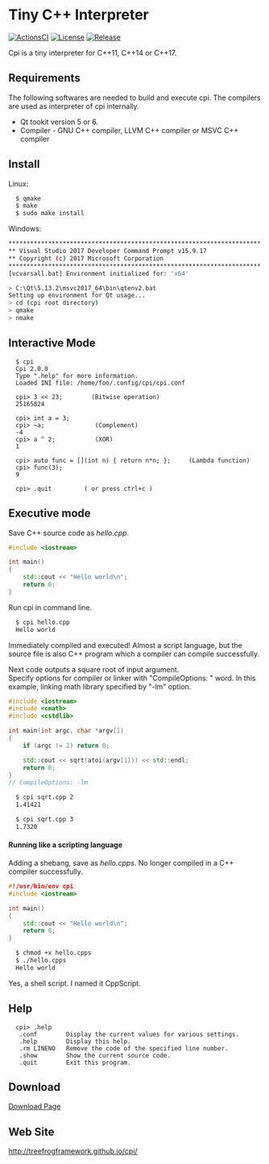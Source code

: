 # Tiny C++ Interpreter

[![ActionsCI](https://github.com/treefrogframework/cpi/actions/workflows/actions.yml/badge.svg)](https://github.com/treefrogframework/cpi/actions/workflows/actions.yml)
[![License](https://img.shields.io/badge/license-MIT-blue)](https://opensource.org/licenses/MIT)
[![Release](https://img.shields.io/github/v/release/treefrogframework/cpi.svg)](https://github.com/treefrogframework/cpi/releases)

Cpi is a tiny interpreter for C++11, C++14 or C++17.

## Requirements
The following softwares are needed to build and execute cpi.
The compilers are used as interpreter of cpi internally.
  * Qt tookit version 5 or 6.
  * Compiler - GNU C++ compiler, LLVM C++ compiler or MSVC C++ compiler

## Install

Linux:
```sh
  $ qmake
  $ make
  $ sudo make install
```

Windows:
```sh
**********************************************************************
** Visual Studio 2017 Developer Command Prompt v15.9.17
** Copyright (c) 2017 Microsoft Corporation
**********************************************************************
[vcvarsall.bat] Environment initialized for: 'x64'

> C:\Qt\5.13.2\msvc2017_64\bin\qtenv2.bat
Setting up environment for Qt usage...
> cd (cpi root directory)
> qmake
> nmake
```

## Interactive Mode

```
  $ cpi
  Cpi 2.0.0
  Type ".help" for more information.
  Loaded INI file: /home/foo/.config/cpi/cpi.conf

  cpi> 3 << 23;        (Bitwise operation)
  25165824
  
  cpi> int a = 3;
  cpi> ~a;              (Complement)
  -4
  cpi> a ^ 2;           (XOR)
  1
  
  cpi> auto func = [](int n) { return n*n; };     (Lambda function)
  cpi> func(3);
  9
    
  cpi> .quit         ( or press ctrl+c )
```

## Executive mode
Save C++ source code as *hello.cpp*.

```cpp
#include <iostream>

int main()
{
    std::cout << "Hello world\n";
    return 0;
}
```

Run cpi in command line.

```sh
  $ cpi hello.cpp
  Hello world
```

Immediately compiled and executed! Almost a script language, but the source file is also C++ program which a compiler can compile successfully.  

Next code outputs a square root of input argument.  
Specify options for compiler or linker with "CompileOptions: " word. In this example, linking math library specified by "-lm" option.

```cpp
#include <iostream>
#include <cmath>
#include <cstdlib>

int main(int argc, char *argv[])
{
    if (argc != 2) return 0;

    std::cout << sqrt(atoi(argv[1])) << std::endl;
    return 0;
}
// CompileOptions: -lm
```

```sh
  $ cpi sqrt.cpp 2
  1.41421

  $ cpi sqrt.cpp 3
  1.7320
```

#### Running like a scripting language
Adding a shebang, save as *hello.cpps*. No longer compiled in a C++ compiler successfully.

```cpp
#!/usr/bin/env cpi
#include <iostream>

int main()
{
    std::cout << "Hello world\n";
    return 0;
}
```

```sh
  $ chmod +x hello.cpps
  $ ./hello.cpps
  Hello world
```

Yes, a shell script. I named it CppScript.

## Help

```
  cpi> .help
   .conf        Display the current values for various settings.
   .help        Display this help.
   .rm LINENO   Remove the code of the specified line number.
   .show        Show the current source code.
   .quit        Exit this program.
```

## Download
 [Download Page](https://github.com/treefrogframework/cpi/releases)


## Web Site
 http://treefrogframework.github.io/cpi/
